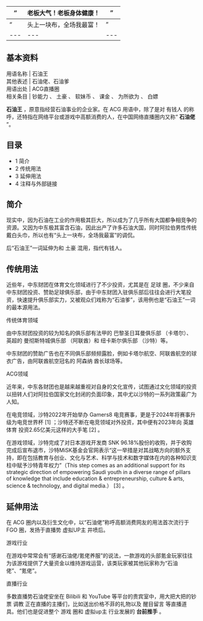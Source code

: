 “  |  老板大气！老板身体健康！  |  ”   
---|---|---  
“  |  头上一块布，全场我最富！  |  ”   
---|---|---  
**基本资料**  
---  
用语名称  |  石油王   
其他表述  |  石油佬、石油爹   
用语出处  |  ACG直播圈   
相关条目  |  钞能力  、  土豪  、  软妹币  、  课金  、  为所欲为  、  白嫖   
  
**石油王** ，原意指经营石油事业的企业家。在  ACG  用语中，除了是对  有钱人
的称呼，还特指在网络平台或游戏中高额消费的人，在中国网络直播圈内又称“ **石油佬** ”。

##  目录

  * 1  简介 
  * 2  传统用法 
  * 3  延伸用法 
  * 4  注释与外部链接 

##  简介

现实中，因为石油在工业的作用极其巨大，所以成为了几乎所有大国都争相竞争的资源。又因为中东极其富含石油，因此出产了许多石油大国，同时阿拉伯男性传统戴白头巾，所以也有“头上一块布，全场我最富”的调侃。

后“石油王”一词延伸为和  土豪  混用，指代有钱人。

##  传统用法

近些年，中东财团在体育文化领域进行了不少投资，尤其是在  足球
圈，不少来自中东财团投资、赞助足球俱乐部，由于中东财团入驻俱乐部后往往会进行大笔投资，快速提升俱乐部实力，又被观众们戏称为“石油爹”，该用例也是“石油王”一词的最本源用法。

传统体育领域

由中东财团投资的较为知名的俱乐部有法甲的  巴黎圣日耳曼俱乐部  （卡塔尔）、英超的  曼彻斯特城俱乐部  （阿联酋）和  纽卡斯尔俱乐部  （沙特）等。

中东财团的赞助广告也在不同俱乐部频频露脸，例如卡塔尔航空、阿联酋航空的球衣广告，由阿联酋航空冠名的  阿森纳  酋长球场等。

ACG领域

近年来，中东各财团也是越来越重视对自身的文化宣传，试图通过文化领域的投资以扭转人们对阿拉伯国家文化封闭的负面印象，其中尤以沙特的一系列政策最广为人知。

在电竞领域，沙特2022年开始举办  Gamers8  电竞赛事，更是于2024年将赛事升级为电竞世界杯  [1]
；沙特还不断在电竞领域对外投资，其中便有2023年向  英雄体育  投资2.65亿美元这样的大手笔  [2]  。

在游戏领域，沙特完成了对日本游戏开发商  SNK
96.18%股份的收购，并于收购完成后宣布退市，沙特MiSK基金会官网表示“这一举措是对其战略方向的额外支持，即在包括教育与创业、文化与艺术、科学与技术和数字媒体在内的各种知识支柱中赋予沙特青年权力”（This
step comes as an additional support for its strategic direction of empowering
Saudi youth in a diverse range of pillars of knowledge that include education
& entrepreneurship, culture & arts, science & technology, and digital media.）
[3]  。

##  延伸用法

在  ACG  圈内以及衍生文化中，以“石油佬”称呼高额消费网友的用法首次流行于  FGO  圈，发扬于直播势  虚拟UP主  井喷后。

游戏行业

在游戏中常常会有“感谢石油佬/氪佬养服”的说法，一款游戏的头部氪金玩家往往为该游戏提供了大量资金以维持游戏运营，该类玩家被其他玩家称为“石油佬”、“氪佬”。

直播行业

多数直播势石油佬安坐在  Bilibili  和  YouTube  等平台的贵宾室中，用大把大把的钞票  调教
正在直播的主播们，比如送出价格不菲的礼物以及  醒目留言  等直播道具。他们也是促进整个  游戏  圈和  虚拟up主  行业发展的 **台前推手** 。
